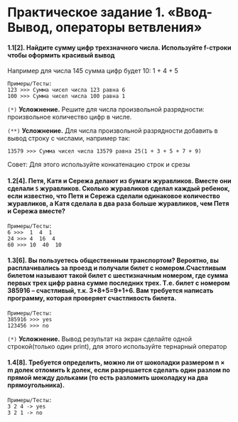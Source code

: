 # Практическое задание 1. «Ввод-Вывод, операторы ветвления»


#### 1.1[2]. Найдите сумму цифр трехзначного числа. Используйте f-строки чтобы оформить красивый вывод

Например для числа 145 сумма цифр будет 10: 1 + 4 + 5

	Примеры/Тесты:
	123 >>> Сумма чисел числа 123 равна 6
	100 >>> Сумма чисел числа 100 равна 1

```(*)``` **Усложнение.** Решите для числа произвольной разрядности: произвольное количество цифр в числе.

```(**)``` **Усложнение.** Для числа произвольной разрядности добавить в вывод строку с числами, например так:
	
	13579 >>> Сумма чисел числа 13579 равна 25(1 + 3 + 5 + 7 + 9)
Совет: Для этого используйте конкатенацию строк и срезы 


#### 1.2[4]. Петя, Катя и Сережа делают из бумаги журавликов. Вместе они сделали ```S``` журавликов. Сколько журавликов сделал каждый ребенок, если известно, что Петя и Сережа сделали одинаковое количество журавликов, а Катя сделала в два раза больше журавликов, чем Петя и Сережа вместе?

	Примеры/Тесты:
	6 >>>  1  4  1
	24 >>> 4  16  4
	60 >>> 10  40  10

#### 1.3[6]. Вы пользуетесь общественным транспортом? Вероятно, вы расплачивались за проезд и получали билет с номером.Счастливым билетом называют такой билет с шестизначным номером, где сумма первых трех цифр равна сумме последних трех. Т.е. билет с номером 385916 – счастливый, т.к. 3+8+5=9+1+6. Вам требуется написать программу, которая проверяет счастливость билета.

	Примеры/Тесты:
	385916 >>> yes
	123456 >>> no

```(*)``` **Усложнение.** Вывод результат на экран сделайте одной строкой(только один print), для этого используйте тернарный оператор

#### 1.4[8]. Требуется определить, можно ли от шоколадки размером n × m долек отломить k долек, если разрешается сделать один разлом по прямой между дольками (то есть разломить шоколадку на два прямоугольника).
	Примеры/Тесты:
	3 2 4 -> yes
	3 2 1 -> no
